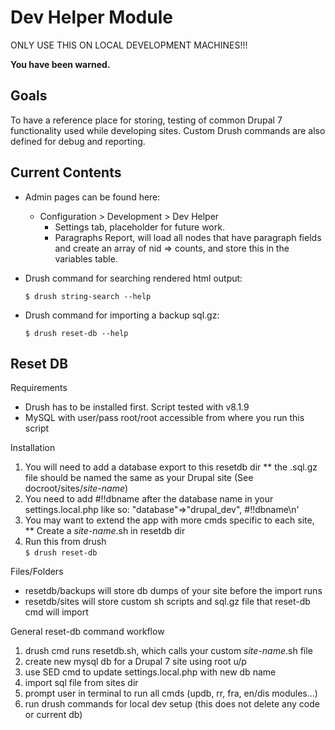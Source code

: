 # Dev Helper Module

ONLY USE THIS ON LOCAL DEVELOPMENT MACHINES!!!

__You have been warned.__


## Goals

To have a reference place for storing, testing of common Drupal 7 functionality used while developing sites. Custom Drush commands are also defined for debug and reporting.


## Current Contents

* Admin pages can be found here:
  * Configuration > Development > Dev Helper
    * Settings tab, placeholder for future work.
    * Paragraphs Report, will load all nodes that have paragraph fields and create an array of nid => counts, and store this in the variables table.

* Drush command for searching rendered html output:
  ```
  $ drush string-search --help
  ```

* Drush command for importing a backup sql.gz:
  ```
  $ drush reset-db --help
  ```

## Reset DB 

Requirements
- Drush has to be installed first. Script tested with v8.1.9
- MySQL with user/pass root/root accessible from where you run this script

Installation
1. You will need to add a database export to this resetdb dir
  ** the .sql.gz file should be named the same as your Drupal site (See docroot/sites/*site-name*)
1. You need to add #!!dbname after the database name in your settings.local.php like so:
  "database"=>"drupal_dev", #!!dbname\n'
1. You may want to extend the app with more cmds specific to each site,
  **  Create a *site-name*.sh in resetdb dir 
1. Run this from drush  
  ```$ drush reset-db```

Files/Folders
* resetdb/backups will store db dumps of your site before the import runs
* resetdb/sites will store custom sh scripts and sql.gz file that reset-db cmd will import

General reset-db command workflow
1. drush cmd runs resetdb.sh, which calls your custom *site-name*.sh file
1. create new mysql db for a Drupal 7 site using root u/p
1. use SED cmd to update settings.local.php with new db name
1. import sql file from sites dir 
1. prompt user in terminal to run all cmds (updb, rr, fra, en/dis modules...)
1. run drush commands for local dev setup (this does not delete any code or current db)
